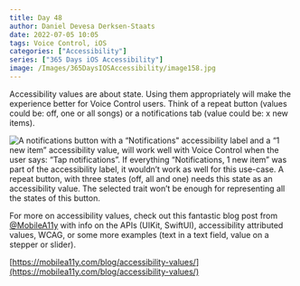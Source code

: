 ```yaml
---
title: Day 48
author: Daniel Devesa Derksen-Staats
date: 2022-07-05 10:05
tags: Voice Control, iOS
categories: ["Accessibility"]
series: ["365 Days iOS Accessibility"]
image: /Images/365DaysIOSAccessibility/image158.jpg
---
```


Accessibility values are about state. Using them appropriately will make the experience better for Voice Control users. Think of a repeat button (values could be: off, one or all songs) or a notifications tab (value could be: x new items).

![A notifications button with a “Notifications" accessibility label and a “1 new item” accessibility value, will work well with Voice Control when the user says: “Tap notifications”. If everything “Notifications, 1 new item” was part of the accessibility label, it wouldn’t work as well for this use-case. A repeat button, with three states (off, all and one) needs this state as an accessibility value. The selected trait won’t be enough for representing all the states of this button.](/Images/365DaysIOSAccessibility/image158.jpg)

For more on accessibility values, check out this fantastic blog post from [@MobileA11y](https://twitter.com/MobileA11y) with info on the APIs (UIKit, SwiftUI), accessibility attributed values, WCAG, or some more examples (text in a text field, value on a stepper or slider).

[https://mobilea11y.com/blog/accessibility-values/](https://mobilea11y.com/blog/accessibility-values/)

